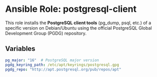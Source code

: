 # Ansible Role: postgresql-client
This role installs the **PostgreSQL client tools** (pg_dump, psql, etc.) of a specific version
on Debian/Ubuntu using the official PostgreSQL Global Development Group (PGDG) repository.
## Variables

```yaml
pg_major: "16"  # PostgreSQL major version
pgdg_keyring_path: /etc/apt/keyrings/postgresql.gpg
pgdg_repo: "http://apt.postgresql.org/pub/repos/apt"